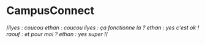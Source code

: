 # CampusConnect
/*ilyes : coucou 
ethan : coucou
ilyes : ça fonctionne la ?
ethan : yes c'est ok !
raouf : et pour moi ?
ethan : yes super !*/
